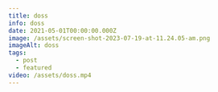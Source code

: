 ```yaml
---
title: doss
info: doss
date: 2021-05-01T00:00:00.000Z
image: /assets/screen-shot-2023-07-19-at-11.24.05-am.png
imageAlt: doss
tags:
  - post
  - featured
video: /assets/doss.mp4
---
```


